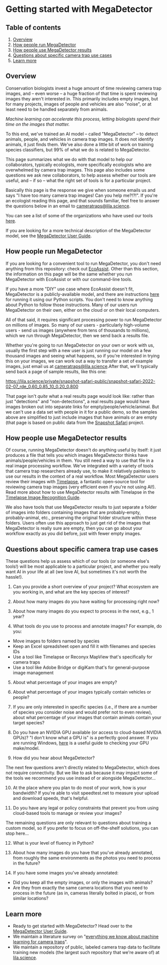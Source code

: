 # Getting started with MegaDetector

## Table of contents

1. [Overview](#overview)<br/>
2. [How people run MegaDetector](#how-people-run-megadetector)<br/>
3. [How people use MegaDetector results](#how-people-use-megadetector-results)<br/>
4. [Questions about specific camera trap use cases](#questions-about-specific-camera-trap-use-cases)<br/>
5. [Learn more](#learn-more)<br/>


## Overview

Conservation biologists invest a huge amount of time reviewing camera trap images, and &ndash; even worse &ndash; a huge fraction of that time is spent reviewing images they aren't interested in.  This primarily includes empty images, but for many projects, images of people and vehicles are also "noise", or at least need to be handled separately from animals.

*Machine learning can accelerate this process, letting biologists spend their time on the images that matter.*

To this end, we've trained an AI model &ndash; called "MegaDetector" &ndash; to detect animals, people, and vehicles in camera trap images.  It does not identify animals, it just finds them.  We've also done a little bit of work on training species classifiers, but 99% of what we do is related to MegaDetector.

This page summarizes what we do with that model to help our collaborators, typically ecologists, more specifically ecologists who are overwhelmed by camera trap images.  This page also includes some questions we ask new collaborators, to help assess whether our tools are useful, and &ndash; if so &ndash; what the right set of tools is for a particular project.

Basically this page is the response we give when someone emails us and says "I have too many camera trap images!  Can you help me?!?!".  If you're an ecologist reading this page, and that sounds familiar, feel free to answer the questions below in an email to <a href="mailto:cameratraps@lila.science">cameratraps@lila.science</a>.

You can see a list of some of the organizations who have used our tools [here](https://github.com/agentmorris/MegaDetector/#who-is-using-megadetector).

If you are looking for a more technical description of the MegaDetector model, see the [MegaDetector User Guide](megadetector.md).


## How people run MegaDetector

If you are looking for a convenient tool to run MegaDetector, you don't need anything from this repository: check out [EcoAssist](https://addaxdatascience.com/ecoassist/).  Other than this section, the information on this page will be the same whether you run MegaDetector with EcoAssist or with our command-line tools.

If you have a more "DIY" use case where EcoAssist doesn't fit, MegaDetector is a publicly-available model, and there are instructions [here](https://github.com/agentmorris/MegaDetector/blob/main/megadetector.md#using-the-model) for running it using our Python scripts.  You don't need to know anything about Python to follow those instructions.  Many of our users run MegaDetector on their own, either on the cloud or on their local computers.

All of that said, it requires significant processing power to run MegaDetector on millions of images.  So many of our users - particularly high-volume users - send us images (anywhere from tens of thousands to millions), which we run through MegaDetector, then we send back a results file.

Whether you're going to run MegaDetector on your own or work with us, usually the first step with a new user is just running our model on a few thousand images and seeing what happens, so if you're interested in trying this on your images, we can work out a way to transfer a set of example images, just email us at <a href="mailto:cameratraps@lila.science">cameratraps@lila.science</a>.After that, we'll typically send back a page of sample results, like this one:

<https://lila.science/private/snapshot-safari-public/snapshot-safari-2022-02-07_rde_0.60_0.85_10_0.20_0.800>

That page isn't <i>quite</i> what a real results page would look like: rather than just "detections" and "non-detections", a real results page would have images broken out into separate links for empty/people/vehicle/animal.  But we can't use a data set with people in it for a public demo, so the samples above are simplified to just include images that have animals or are empty (that page is based on public data from the <a href="https://www.zooniverse.org/organizations/meredithspalmer/snapshot-safari">Snapshot Safari</a> project.


## How people use MegaDetector results

Of course, running MegaDetector doesn't do anything useful by itself: it just produces a file that tells you which images MegaDetector thinks have animals/people/vehicles in them.  You still need a way to use that file in a real image processing workflow.  We've integrated with a variety of tools that camera trap researchers already use, to make it relatively painless to use our results in the context of a real workflow.  Most MegaDetector users review their images with <a href="http://saul.cpsc.ucalgary.ca/timelapse/">Timelapse</a>, a fantastic open-source tool for reviewing camera trap images (very efficient even if you're not using AI!).  Read more about how to use MegaDetector results with Timelapse in the [Timelapse Image Recognition Guide](https://saul.cpsc.ucalgary.ca/timelapse/uploads/Guides/TimelapseImageRecognitionGuide.pdf).

We also have tools that use MegaDetector results to just separate a folder of images into folders containing images that are probably-empty, probably-animal, etc., preserving the original folder structure within these folders.  Users often use this approach to just get rid of the images that MegaDetector is really sure are empty, then you can go about your workflow exactly as you did before, just with fewer empty images.


## Questions about specific camera trap use cases

These questions help us assess which of our tools (or someone else's tools!) will be most applicable to a particular project, and whether you really want AI in your life at all (we love AI, but sometimes it's not worth the hassle!).

1. Can you provide a short overview of your project?  What ecosystem are you working in, and what are the key species of interest?

2. About how many images do you have waiting for processing right now?

3. About how many images do you expect to process in the next, e.g., 1 year?

4. What tools do you use to process and annotate images?  For example, do you:

  - Move images to folders named by species
  - Keep an Excel spreadsheet open and fill it with filenames and species IDs
  - Use a tool like Timelapse or Reconyx MapView that's specifically for camera traps
  - Use a tool like Adobe Bridge or digiKam that's for general-purpose image management
	
5. About what percentage of your images are empty?

6. About what percentage of your images typically contain vehicles or people?

7. If you are only interested in specific species (i.e., if there are a number of species you consider noise and would prefer not to even review), about what percentage of your images that contain animals contain your target species?

8. Do you have an NVIDIA GPU available (or access to cloud-based NVIDIA GPUs)?  "I don't know what a GPU is" is a perfectly good answer.  If you are running Windows, [here](https://www.windowscentral.com/how-determine-graphics-card-windows-10) is a useful guide to checking your GPU make/model.

9. How did you hear about MegaDetector?

The next few questions aren't directly related to MegaDetector, which does not require connectivity.  But we like to ask because it may impact some of the tools we recommend you use instead of or alongside MegaDetector...

10. At the place where you plan to do most of your work, how is your bandwidth?  If you're able to visit speedtest.net to measure your upload and download speeds, that's helpful. 

11. Do you have any legal or policy constraints that prevent you from using cloud-based tools to manage or review your images?

The remaining questions are only relevant to questions about training a custom model, so if you prefer to focus on off-the-shelf solutions, you can stop here...

12. What is your level of fluency in Python?  

13. About how many images do you have that you've already annotated, from roughly the same environments as the photos you need to process in the future?

14. If you have some images you've already annotated:

  - Did you keep all the empty images, or only the images with animals?
  - Are they from exactly the same camera locations that you need to process in the future (as in, cameras literally bolted in place), or from similar locations?


## Learn more

* Ready to get started with MegaDetector?  Head over to the [MegaDetector User Guide](megadetector.md).
* We maintain a literature survey on "[everything we know about machine learning for camera traps](https://github.com/agentmorris/camera-trap-ml-survey)".
* We maintain a repository of public, labeled camera trap data to facilitate training new models (the largest such repository that we're aware of) at [lila.science](http://lila.science/datasets).
